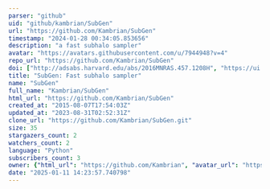 ```yaml
---
parser: "github"
uid: "github/kambrian/SubGen"
url: "https://github.com/Kambrian/SubGen"
timestamp: "2024-01-28 00:34:05.853656"
description: "a fast subhalo sampler"
avatar: "https://avatars.githubusercontent.com/u/7944948?v=4"
repo_url: "https://github.com/Kambrian/SubGen"
doi: ["http://adsabs.harvard.edu/abs/2016MNRAS.457.1208H", "https://ui.adsabs.harvard.edu/abs/2023ascl.soft12035H/abstract"]
title: "SubGen: Fast subhalo sampler"
name: "SubGen"
full_name: "Kambrian/SubGen"
html_url: "https://github.com/Kambrian/SubGen"
created_at: "2015-08-07T17:54:03Z"
updated_at: "2023-08-31T02:52:31Z"
clone_url: "https://github.com/Kambrian/SubGen.git"
size: 35
stargazers_count: 2
watchers_count: 2
language: "Python"
subscribers_count: 3
owner: {"html_url": "https://github.com/Kambrian", "avatar_url": "https://avatars.githubusercontent.com/u/7944948?v=4", "login": "Kambrian", "type": "User"}
date: "2025-01-11 14:23:57.740798"
---
```


